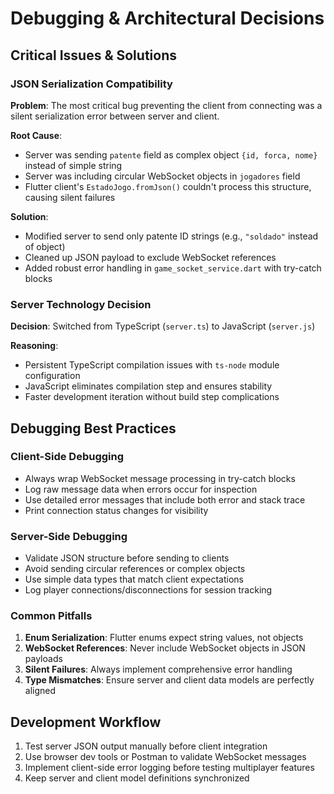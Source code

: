 # Debugging & Architectural Decisions

## Critical Issues & Solutions

### JSON Serialization Compatibility

**Problem**: The most critical bug preventing the client from connecting was a silent serialization error between server and client.

**Root Cause**:

- Server was sending `patente` field as complex object `{id, forca, nome}` instead of simple string
- Server was including circular WebSocket objects in `jogadores` field
- Flutter client's `EstadoJogo.fromJson()` couldn't process this structure, causing silent failures

**Solution**:

- Modified server to send only patente ID strings (e.g., `"soldado"` instead of object)
- Cleaned up JSON payload to exclude WebSocket references
- Added robust error handling in `game_socket_service.dart` with try-catch blocks

### Server Technology Decision

**Decision**: Switched from TypeScript (`server.ts`) to JavaScript (`server.js`)

**Reasoning**:

- Persistent TypeScript compilation issues with `ts-node` module configuration
- JavaScript eliminates compilation step and ensures stability
- Faster development iteration without build step complications

## Debugging Best Practices

### Client-Side Debugging

- Always wrap WebSocket message processing in try-catch blocks
- Log raw message data when errors occur for inspection
- Use detailed error messages that include both error and stack trace
- Print connection status changes for visibility

### Server-Side Debugging

- Validate JSON structure before sending to clients
- Avoid sending circular references or complex objects
- Use simple data types that match client expectations
- Log player connections/disconnections for session tracking

### Common Pitfalls

1. **Enum Serialization**: Flutter enums expect string values, not objects
2. **WebSocket References**: Never include WebSocket objects in JSON payloads
3. **Silent Failures**: Always implement comprehensive error handling
4. **Type Mismatches**: Ensure server and client data models are perfectly aligned

## Development Workflow

1. Test server JSON output manually before client integration
2. Use browser dev tools or Postman to validate WebSocket messages
3. Implement client-side error logging before testing multiplayer features
4. Keep server and client model definitions synchronized
